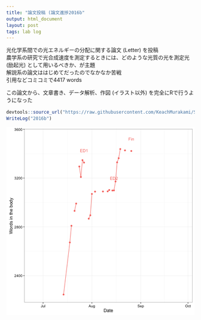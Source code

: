 ```yaml
---
title: "論文投稿 (論文進捗2016b"
output: html_document
layout: post
tags: lab log
---
```


光化学系間での光エネルギーの分配に関する論文 (Letter) を投稿  
農学系の研究で光合成速度を測定するときには、どのような光質の光を測定光 (励起光) として用いるべきか、が主題  
解説系の論文ははじめてだったのでなかなか苦戦  
引用などコミコミで4417 words  

この論文から、文章書き、データ解析、作図 (イラスト以外) を完全にRで行うようになった  


```r
devtools::source_url("https://raw.githubusercontent.com/KeachMurakami/Sources/master/MyData/WriteLog.R")
WriteLog("2016b")
```

![plot of chunk unnamed-chunk-1](/figure/source/2016-09-12-Pub2016b/unnamed-chunk-1-1.png)
